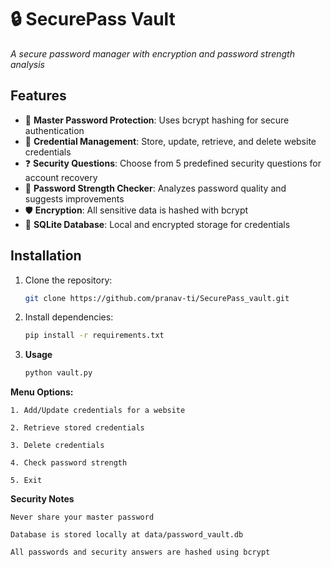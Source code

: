 # 🔒 SecurePass Vault  
*A secure password manager with encryption and password strength analysis*

## Features
- 🔐 **Master Password Protection**: Uses bcrypt hashing for secure authentication
- 🔄 **Credential Management**: Store, update, retrieve, and delete website credentials
- ❓ **Security Questions**: Choose from 5 predefined security questions for account recovery
- 💪 **Password Strength Checker**: Analyzes password quality and suggests improvements
- 🛡️ **Encryption**: All sensitive data is hashed with bcrypt
- 📁 **SQLite Database**: Local and encrypted storage for credentials

## Installation
1. Clone the repository:
   ```bash
   git clone https://github.com/pranav-ti/SecurePass_vault.git
    ```

2. Install dependencies:

    ```bash
    pip install -r requirements.txt
    ```

3. **Usage**

    ```bash
    python vault.py
    ```

**Menu Options:**

    1. Add/Update credentials for a website
    
    2. Retrieve stored credentials
    
    3. Delete credentials
    
    4. Check password strength
    
    5. Exit


**Security Notes**

    Never share your master password
    
    Database is stored locally at data/password_vault.db
    
    All passwords and security answers are hashed using bcrypt
